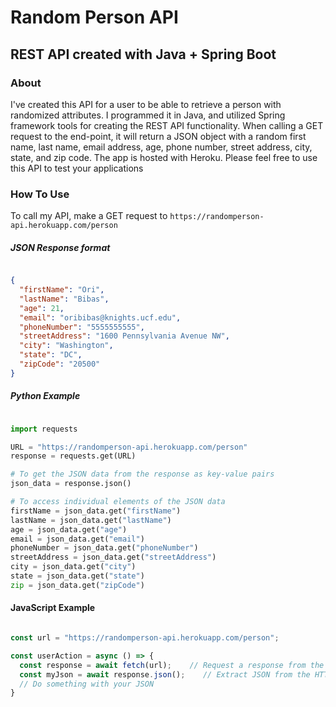 # Random Person API
## REST API created with Java + Spring Boot

### About

I've created this API for a user to be able to retrieve a person with randomized attributes. I programmed it in Java, and utilized Spring framework tools for creating the REST API functionality. When calling a GET request to the end-point, it will return a JSON object with a random first name, last name, email address, age, phone number, street address, city, state, and zip code. The app is hosted with Heroku. Please feel free to use this API to test your applications

### How To Use

To call my API, make a GET request to ```https://randomperson-api.herokuapp.com/person```

##### JSON Response format

```json

{
  "firstName": "Ori",
  "lastName": "Bibas",
  "age": 21,
  "email": "oribibas@knights.ucf.edu",
  "phoneNumber": "5555555555",
  "streetAddress": "1600 Pennsylvania Avenue NW",
  "city": "Washington",
  "state": "DC",
  "zipCode": "20500"
}

```

##### Python Example

```python

import requests

URL = "https://randomperson-api.herokuapp.com/person"
response = requests.get(URL)

# To get the JSON data from the response as key-value pairs
json_data = response.json()

# To access individual elements of the JSON data
firstName = json_data.get("firstName")
lastName = json_data.get("lastName")
age = json_data.get("age")
email = json_data.get("email")
phoneNumber = json_data.get("phoneNumber")
streetAddress = json_data.get("streetAddress")
city = json_data.get("city")
state = json_data.get("state")
zip = json_data.get("zipCode")

```

#### JavaScript Example

```javascript

const url = "https://randomperson-api.herokuapp.com/person";

const userAction = async () => {
  const response = await fetch(url);    // Request a response from the URL using fetch
  const myJson = await response.json();    // Extract JSON from the HTTP response
  // Do something with your JSON
}

```






